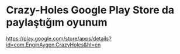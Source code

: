 # Crazy-Holes Google Play Store da paylaştığım oyunum
https://play.google.com/store/apps/details?id=com.EnginAygen.CrazyHoles&hl=en
